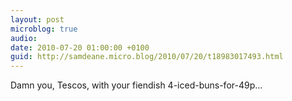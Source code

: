 ```yaml
---
layout: post
microblog: true
audio: 
date: 2010-07-20 01:00:00 +0100
guid: http://samdeane.micro.blog/2010/07/20/t18983017493.html
---
```

Damn you, Tescos, with your fiendish 4-iced-buns-for-49p...
